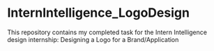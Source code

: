 # InternIntelligence_LogoDesign
This repository contains my completed task for the Intern Intelligence design internship:  Designing a Logo for a Brand/Application   
